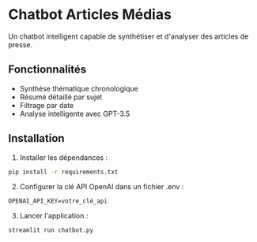 # Chatbot Articles Médias

Un chatbot intelligent capable de synthétiser et d'analyser des articles de presse.

## Fonctionnalités

- Synthèse thématique chronologique
- Résumé détaillé par sujet
- Filtrage par date
- Analyse intelligente avec GPT-3.5

## Installation

1. Installer les dépendances :
```bash
pip install -r requirements.txt
```

2. Configurer la clé API OpenAI dans un fichier .env :
```
OPENAI_API_KEY=votre_clé_api
```

3. Lancer l'application :
```bash
streamlit run chatbot.py
```
